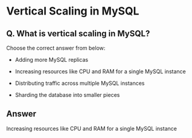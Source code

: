 # Vertical Scaling in MySQL

## Q. What is vertical scaling in MySQL?

Choose the correct answer from below:

  - Adding more MySQL replicas

  - Increasing resources like CPU and RAM for a single MySQL instance

  - Distributing traffic across multiple MySQL instances

  - Sharding the database into smaller pieces


## Answer
Increasing resources like CPU and RAM for a single MySQL instance
